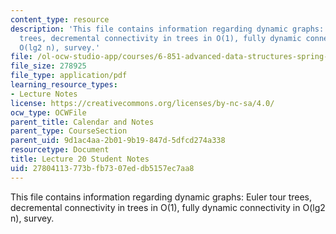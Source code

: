 ```yaml
---
content_type: resource
description: 'This file contains information regarding dynamic graphs: Euler tour
  trees, decremental connectivity in trees in O(1), fully dynamic connectivity in
  O(lg2 n), survey.'
file: /ol-ocw-studio-app/courses/6-851-advanced-data-structures-spring-2012/27804113773bfb7307eddb5157ec7aa8_MIT6_851S12_L20.pdf
file_size: 278925
file_type: application/pdf
learning_resource_types:
- Lecture Notes
license: https://creativecommons.org/licenses/by-nc-sa/4.0/
ocw_type: OCWFile
parent_title: Calendar and Notes
parent_type: CourseSection
parent_uid: 9d1ac4aa-2b01-9b19-847d-5dfcd274a338
resourcetype: Document
title: Lecture 20 Student Notes
uid: 27804113-773b-fb73-07ed-db5157ec7aa8
---
```

This file contains information regarding dynamic graphs: Euler tour trees, decremental connectivity in trees in O(1), fully dynamic connectivity in O(lg2 n), survey.